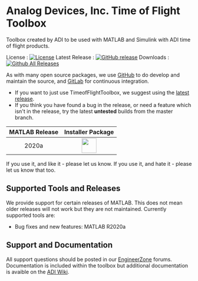 # Analog Devices, Inc. Time of Flight Toolbox

Toolbox created by ADI to be used with MATLAB and Simulink with ADI time of flight products.

License : [![License](https://img.shields.io/badge/license-LGPL2-blue.svg)](https://github.com/analogdevicesinc/TimeofFlightToolbox/blob/master/LICENSE)
Latest Release : [![GitHub release](https://img.shields.io/github/release/analogdevicesinc/TimeofFlightToolbox.svg)](https://github.com/analogdevicesinc/TimeofFlightToolbox/releases/latest)
Downloads :  [![Github All Releases](https://img.shields.io/github/downloads/analogdevicesinc/TimeofFlightToolbox/total.svg)](https://github.com/analogdevicesinc/TimeofFlightToolbox/releases/latest)

As with many open source packages, we use [GitHub](https://github.com/analogdevicesinc/TimeofFlightToolbox) to do develop and maintain the source, and [GitLab](https://GitLab.com/) for continuous integration.
  - If you want to just use TimeofFlightToolbox, we suggest using the [latest release](https://github.com/analogdevicesinc/TimeofFlightToolbox/releases/latest).
  - If you think you have found a bug in the release, or need a feature which isn't in the release, try the latest **untested** builds from the master branch.

| MATLAB Release |  Installer Package  |
|:--------------:|:-------------------:|
|  2020a         | <a href="http://swdownloads.analog.com/cse/toolboxes/tof/master/AnalogDevicesTimeofFlightToolbox_v20.1.1.mltbx"><img src="https://upload.wikimedia.org/wikipedia/commons/2/21/Matlab_Logo.png" data-canonical-src="https://upload.wikimedia.org/wikipedia/commons/2/21/Matlab_Logo.png" height="40" /></a>|

If you use it, and like it - please let us know. If you use it, and hate it - please let us know that too.

## Supported Tools and Releases

We provide support for certain releases of MATLAB. This does not mean older releases will not work but they are not maintained. Currently supported tools are:
- Bug fixes and new features: MATLAB R2020a

## Support and Documentation

All support questions should be posted in our [EngineerZone](https://ez.analog.com/linux-device-drivers/linux-software-drivers) forums. Documentation is included within the toolbox but additional documentation is avaible on the [ADI Wiki](https://wiki.analog.com/resources/tools-software/tof-toolbox).


